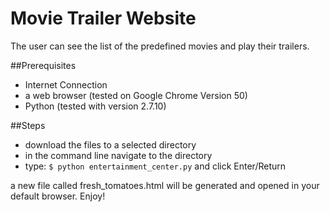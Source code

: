 # Movie Trailer Website
The user can see the list of the predefined movies and play their trailers.

##Prerequisites
- Internet Connection
- a web browser (tested on Google Chrome Version 50)
- Python (tested with version 2.7.10)

##Steps
- download the files to a selected directory
- in the command line navigate to the directory
- type: `$ python entertainment_center.py` and click Enter/Return

a new file called fresh_tomatoes.html will be generated and opened in your default browser. Enjoy!
